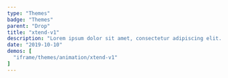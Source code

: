 ```yaml
---
type: "Themes"
badge: "Themes"
parent: "Drop"
title: "xtend-v1"
description: "Lorem ipsum dolor sit amet, consectetur adipiscing elit. Nunc tempus laoreet leo sit amet iaculis."
date: "2019-10-10"
demos: [
  "iframe/themes/animation/xtend-v1"
]
---
```

